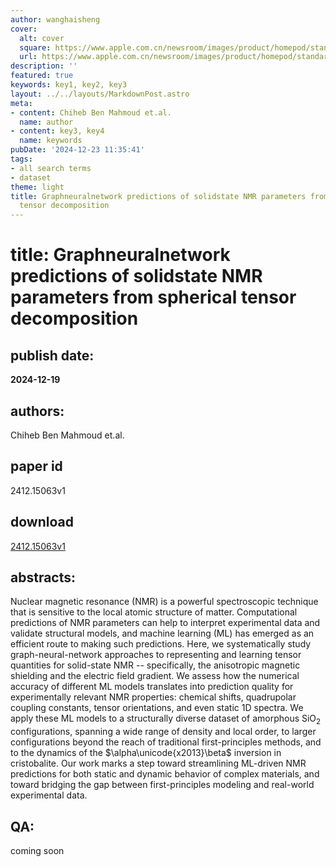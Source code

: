 ```yaml
---
author: wanghaisheng
cover:
  alt: cover
  square: https://www.apple.com.cn/newsroom/images/product/homepod/standard/Apple-HomePod-hero-230118_big.jpg.large_2x.jpg
  url: https://www.apple.com.cn/newsroom/images/product/homepod/standard/Apple-HomePod-hero-230118_big.jpg.large_2x.jpg
description: ''
featured: true
keywords: key1, key2, key3
layout: ../../layouts/MarkdownPost.astro
meta:
- content: Chiheb Ben Mahmoud et.al.
  name: author
- content: key3, key4
  name: keywords
pubDate: '2024-12-23 11:35:41'
tags:
- all search terms
- dataset
theme: light
title: Graphneuralnetwork predictions of solidstate NMR parameters from spherical
  tensor decomposition
---
```


# title: Graphneuralnetwork predictions of solidstate NMR parameters from spherical tensor decomposition 
## publish date: 
**2024-12-19** 
## authors: 
  Chiheb Ben Mahmoud et.al. 
## paper id
2412.15063v1
## download
[2412.15063v1](http://arxiv.org/abs/2412.15063v1)
## abstracts:
Nuclear magnetic resonance (NMR) is a powerful spectroscopic technique that is sensitive to the local atomic structure of matter. Computational predictions of NMR parameters can help to interpret experimental data and validate structural models, and machine learning (ML) has emerged as an efficient route to making such predictions. Here, we systematically study graph-neural-network approaches to representing and learning tensor quantities for solid-state NMR -- specifically, the anisotropic magnetic shielding and the electric field gradient. We assess how the numerical accuracy of different ML models translates into prediction quality for experimentally relevant NMR properties: chemical shifts, quadrupolar coupling constants, tensor orientations, and even static 1D spectra. We apply these ML models to a structurally diverse dataset of amorphous SiO$_2$ configurations, spanning a wide range of density and local order, to larger configurations beyond the reach of traditional first-principles methods, and to the dynamics of the $\alpha\unicode{x2013}\beta$ inversion in cristobalite. Our work marks a step toward streamlining ML-driven NMR predictions for both static and dynamic behavior of complex materials, and toward bridging the gap between first-principles modeling and real-world experimental data.
## QA:
coming soon
